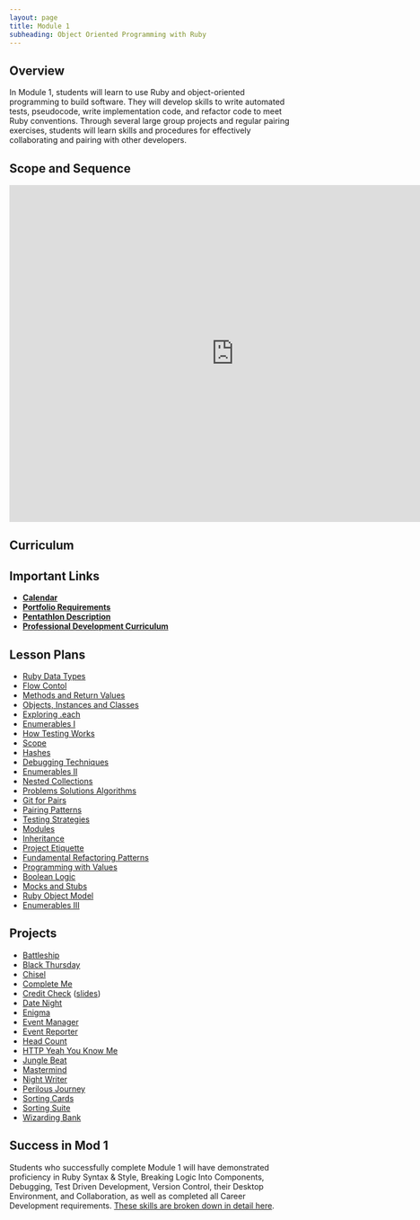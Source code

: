 ```yaml
---
layout: page
title: Module 1
subheading: Object Oriented Programming with Ruby
---
```


## Overview

In Module 1, students will learn to use Ruby and object-oriented programming to build software. They will develop skills to write automated tests, pseudocode, write implementation code, and refactor code to meet Ruby conventions. Through several large group projects and regular pairing exercises, students will learn skills and procedures for effectively collaborating and pairing with other developers.

## Scope and Sequence

<iframe src="https://calendar.google.com/calendar/embed?src=casimircreative.com_59k8msrrc2ddhcv787vubvp0s4@group.calendar.google.com&ctz=America/Denver&mode=week" style="border: 0" width="800" height="600" frameborder="0" scrolling="no"></iframe>

## Curriculum
<!--
<ul class="outlines">
  <a href="weekly_outlines/week_1">
    <li class="outline">
    Week 1
    </li>
  </a>
  <a href="weekly_outlines/week_2">
    <li class="outline">
    Week 2
    </li>
  </a>
  <a href="weekly_outlines/week_3">
    <li class="outline">
    Week 3
    </li>
  </a>
  <a href="weekly_outlines/week_4">
    <li class="outline">
    Week 4
    </li>
  </a>
  <a href="weekly_outlines/week_5">
    <li class="outline">
    Week 5
    </li>
  </a>
  <a href="weekly_outlines/week_6">
    <li class="outline">
    Week 6
    </li>
  </a>
</ul>
-->

## Important Links

*   [__Calendar__](http://bit.ly/2k6ksyH)
*   [__Portfolio Requirements__](portfolios)
*   [__Pentathlon Description__](pentathlon)
*   [__Professional Development Curriculum__](https://github.com/turingschool/career-development-curriculum/tree/master/module_one)

## Lesson Plans

* [Ruby Data Types](./lessons/ruby_data_types)
* [Flow Contol](./lessons/flow_control)
* [Methods and Return Values](./lessons/methods_and_return_values)
* [Objects, Instances and Classes](./lessons/objects_classes_instances)
* [Exploring .each](./lessons/exploring_each)
* [Enumerables I](./lessons/beginner_enumerables)
* [How Testing Works](./lessons/how_testing_works)
* [Scope](./lessons/intro_to_scope)
* [Hashes](./lessons/introducing_hashes)
* [Debugging Techniques](./lessons/debugging_techniques)
* [Enumerables II](./lessons/intermediate_enumerables)
* [Nested Collections](./lessons/nested_collections)
* [Problems Solutions Algorithms](./lessons/problems_solutions_algorithms)
* [Git for Pairs](./lessons/git_for_pairs_new)
* [Pairing Patterns](./lessons/pairing_patterns)
* [Testing Strategies](./lessons/testing_strategies_1)
* [Modules](./lessons/modules)
* [Inheritance](./lessons/inheritance)
* [Project Etiquette](./lessons/project_etiquette)
* [Fundamental Refactoring Patterns](./lessons/fundamental_refactoring_patterns)
* [Programming with Values]()
* [Boolean Logic](./lessons/boolean_logic)
* [Mocks and Stubs](./lessons/mocks_stubs)
* [Ruby Object Model](./lessons/ruby_object_model)
* [Enumerables III](./lessons/advanced_enumerables)


## Projects

* [Battleship](./projects/battleship)
* [Black Thursday](./projects/black_thursday)  
* [Chisel](./projects/chisel)
* [Complete Me](./projects/complete_me)
* [Credit Check](./projects/credit_check.markdown) ([slides](./slides/credit_check))
* [Date Night](./projects/date_night)
* [Enigma](./projects/enigma)
* [Event Manager](./projects/eventmanager)
* [Event Reporter](./projects/event_reporter)
* [Head Count](./projects/headcount)
* [HTTP Yeah You Know Me](./projects/http_yeah_you_know_me)
* [Jungle Beat](./projects/jungle_beat)
* [Mastermind](./projects/mastermind)
* [Night Writer](./projects/night_writer)
* [Perilous Journey](./projects/perilous_journey)
* [Sorting Cards](./projects/sorting_cards)
* [Sorting Suite](./projects/sorting_suite)
* [Wizarding Bank](./projects/wizarding_bank)

## Success in Mod 1

Students who successfully complete Module 1 will have demonstrated proficiency in Ruby Syntax & Style, Breaking Logic Into Components, Debugging, Test Driven Development, Version Control, their Desktop Environment, and Collaboration, as well as completed all Career Development requirements. [These skills are broken down in detail here](success).
